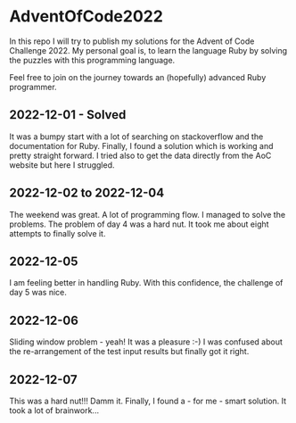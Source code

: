 # AdventOfCode2022

In this repo I will try to publish my solutions for the Advent of Code Challenge 2022. My personal goal is, to learn the language Ruby by solving the puzzles with this programming language.

Feel free to join on the journey towards an (hopefully) advanced Ruby programmer.

## 2022-12-01 - Solved
It was a bumpy start with a lot of searching on stackoverflow and the documentation for Ruby. Finally, I found a solution which is working and pretty straight forward. I tried also to get the data directly from the AoC website but here I struggled.

## 2022-12-02 to 2022-12-04
The weekend was great. A lot of programming flow. I managed to solve the problems. The problem of day 4 was a hard nut. It took me about eight attempts to finally solve it.

## 2022-12-05
I am feeling better in handling Ruby. With this confidence, the challenge of day 5 was nice. 

## 2022-12-06
Sliding window problem - yeah! It was a pleasure :-) I was confused about the re-arrangement of the test input results but finally got it right.

## 2022-12-07
This was a hard nut!!! Damm it. Finally, I found a - for me - smart solution. It took a lot of brainwork...
